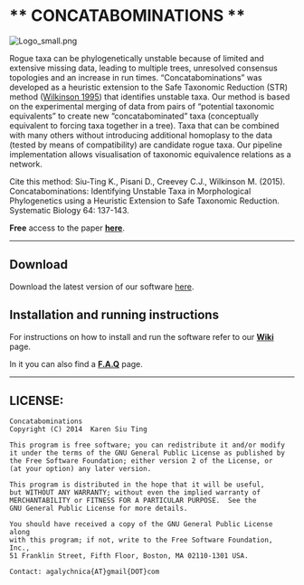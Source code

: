 # ** CONCATABOMINATIONS **     
![Logo_small.png](https://bitbucket.org/repo/Kb9nak/images/1207101870-Logo_small.png)


Rogue taxa can be phylogenetically unstable because of limited and extensive missing data, leading to multiple trees, unresolved consensus topologies and an increase in run times. “Concatabominations” was developed as a heuristic extension to the Safe Taxonomic Reduction (STR) method ([Wilkinson 1995](http://sysbio.oxfordjournals.org/content/44/4/501.short)) that identifies unstable taxa. Our method is based on the experimental merging of data from pairs of “potential taxonomic equivalents” to create new “concatabominated” taxa (conceptually equivalent to forcing taxa together in a tree). Taxa that can be combined with many others without introducing additional homoplasy to the data (tested by means of compatibility) are candidate rogue taxa. Our pipeline implementation allows visualisation of taxonomic equivalence relations as a network. 

Cite this method:
Siu-Ting K., Pisani D., Creevey C.J., Wilkinson M. (2015). Concatabominations: Identifying Unstable Taxa in Morphological Phylogenetics using a Heuristic Extension to Safe Taxonomic Reduction. Systematic Biology 64: 137-143. 

**Free** access to the paper [**here**](http://sysbio.oxfordjournals.org/content/64/1/137).

----

## Download

Download the latest version of our software [here](https://bitbucket.org/ksiuting/concatabomination/downloads).

## Installation and running instructions 

For instructions on how to install and run the software refer to our **[Wiki](https://github.com/agalychnica/concatabomination/wiki)** page.

In it you can also find a **[F.A.Q](https://github.com/agalychnica/concatabomination/wiki/FAQ)** page.

----

##    LICENSE:

    Concatabominations
    Copyright (C) 2014  Karen Siu Ting

    This program is free software; you can redistribute it and/or modify
    it under the terms of the GNU General Public License as published by
    the Free Software Foundation; either version 2 of the License, or
    (at your option) any later version.

    This program is distributed in the hope that it will be useful,
    but WITHOUT ANY WARRANTY; without even the implied warranty of
    MERCHANTABILITY or FITNESS FOR A PARTICULAR PURPOSE.  See the
    GNU General Public License for more details.

    You should have received a copy of the GNU General Public License along
    with this program; if not, write to the Free Software Foundation, Inc.,
    51 Franklin Street, Fifth Floor, Boston, MA 02110-1301 USA.
    
    Contact: agalychnica{AT}gmail{DOT}com
